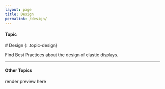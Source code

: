 ```yaml
---
layout: page
title: Design
permalink: /design/
---
```


<h4 class="strap">Topic</h4>
# Design
{: .topic-design}

Find Best Practices about the design of elastic displays.

<hr class="panel-line">
<h4>Other Topics</h4>
<p>render preview here</p>
